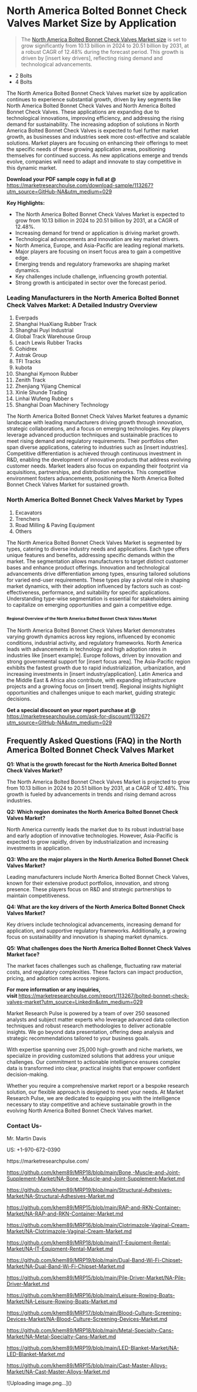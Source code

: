 <h1>North America Bolted Bonnet Check Valves Market&nbsp;Size by Application</h1><blockquote><p>The <a href="https://marketresearchpulse.com/download-sample/113267?utm_source=GitHub-NA&amp;utm_medium=029">North America Bolted Bonnet Check Valves Market size</a> is set to grow significantly from 10.13 billion in 2024 to 20.51 billion by 2031, at a robust CAGR of 12.48% during the forecast period. This growth is driven by [insert key drivers], reflecting rising demand and technological advancements.</p></blockquote><ul><li>2 Bolts <li> 4 Bolts</li></ul><p>The North America Bolted Bonnet Check Valves market size by application continues to experience substantial growth, driven by key segments like North America Bolted Bonnet Check Valves and North America Bolted Bonnet Check Valves. These applications are expanding due to technological innovations, improving efficiency, and addressing the rising demand for sustainability. The increasing adoption of solutions in North America Bolted Bonnet Check Valves is expected to fuel further market growth, as businesses and industries seek more cost-effective and scalable solutions. Market players are focusing on enhancing their offerings to meet the specific needs of these growing application areas, positioning themselves for continued success. As new applications emerge and trends evolve, companies will need to adapt and innovate to stay competitive in this dynamic market.</p><p><strong>Download your PDF sample copy in full at @ </strong><a href="https://marketresearchpulse.com/download-sample/113267?utm_source=GitHub-NA&amp;utm_medium=029">https://marketresearchpulse.com/download-sample/113267?utm_source=GitHub-NA&amp;utm_medium=029</a></p><p><strong>Key Highlights: </strong></p><ul><li>The North America Bolted Bonnet Check Valves Market is expected to grow from 10.13 billion in 2024 to 20.51 billion by 2031, at a CAGR of 12.48%.</li><li>Increasing demand for trend or application is driving market growth.</li><li>Technological advancements and innovation are key market drivers.</li><li>North America, Europe, and Asia-Pacific are leading regional markets.</li><li>Major players are focusing on insert focus area to gain a competitive edge.</li><li>Emerging trends and regulatory frameworks are shaping market dynamics.</li><li>Key challenges include challenge, influencing growth potential.</li><li>Strong growth is anticipated in sector over the forecast period.</li></ul><h3>Leading Manufacturers in the North America Bolted Bonnet Check Valves Market: A Detailed Industry Overview</h3><ol><li>Everpads</li><li>Shanghai HuaXiang Rubber Track</li><li>Shanghai Puyi Industrial</li><li>Global Track Warehouse Group</li><li>Leach Lewis Rubber Tracks</li><li>Cohidrex</li><li>Astrak Group</li><li>TFI Tracks</li><li>kubota</li><li>Shanghai Kymoon Rubber</li><li>Zenith Track</li><li>Zhenjiang Yijiang Chemical</li><li>Xinle Shunde Trading</li><li>Linhai Wufeng Rubber s</li><li>Shanghai Doan Machinery Technology</li></ol><div class="flex max-w-full flex-col flex-grow"><div class="min-h-8 text-message flex w-full flex-col items-end gap-2 whitespace-normal break-words [.text-message+&amp;]:mt-5" dir="auto" data-message-author-role="assistant" data-message-id="fd8432e4-4910-450d-b182-61b7bfb0a01f" data-message-model-slug="gpt-4o"><div class="flex w-full flex-col gap-1 empty:hidden first:pt-[3px]"><div class="markdown prose w-full break-words dark:prose-invert light"><p>The North America Bolted Bonnet Check Valves Market features a dynamic landscape with leading manufacturers driving growth through innovation, strategic collaborations, and a focus on emerging technologies. Key players leverage advanced production techniques and sustainable practices to meet rising demand and regulatory requirements. Their portfolios often span diverse applications, catering to industries such as [insert industries]. Competitive differentiation is achieved through continuous investment in R&amp;D, enabling the development of innovative products that address evolving customer needs. Market leaders also focus on expanding their footprint via acquisitions, partnerships, and distribution networks. This competitive environment fosters advancements, positioning the North America Bolted Bonnet Check Valves Market for sustained growth.</p></div></div></div></div><h3>North America Bolted Bonnet Check Valves Market by Types</h3><ol><li>Excavators <li> Trenchers <li> Road Milling & Paving Equipment <li> Others</li></ol><div class="flex max-w-full flex-col flex-grow"><div class="min-h-8 text-message flex w-full flex-col items-end gap-2 whitespace-normal break-words [.text-message+&amp;]:mt-5" dir="auto" data-message-author-role="assistant" data-message-id="084470be-0bb7-4664-bddf-5156b4f41249" data-message-model-slug="gpt-4o-mini"><div class="flex w-full flex-col gap-1 empty:hidden first:pt-[3px]"><div class="markdown prose w-full break-words dark:prose-invert light"><p>The North America Bolted Bonnet Check Valves Market is segmented by types, catering to diverse industry needs and applications. Each type offers unique features and benefits, addressing specific demands within the market. The segmentation allows manufacturers to target distinct customer bases and enhance product offerings. Innovation and technological advancements drive differentiation among types, ensuring tailored solutions for varied end-user requirements. These types play a pivotal role in shaping market dynamics, with their adoption influenced by factors such as cost-effectiveness, performance, and suitability for specific applications. Understanding type-wise segmentation is essential for stakeholders aiming to capitalize on emerging opportunities and gain a competitive edge.</p></div></div></div></div><h3><span style="font-size: 11px;">Regional Overview of the North America Bolted Bonnet Check Valves Market</span></h3><div class="flex max-w-full flex-col flex-grow"><div class="min-h-8 text-message flex w-full flex-col items-end gap-2 whitespace-normal break-words [.text-message+&amp;]:mt-5" dir="auto" data-message-author-role="assistant" data-message-id="e9038762-ce64-4e30-91c9-9bd413514231" data-message-model-slug="gpt-4o-mini"><div class="flex w-full flex-col gap-1 empty:hidden first:pt-[3px]"><div class="markdown prose w-full break-words dark:prose-invert light"><p>The North America Bolted Bonnet Check Valves Market demonstrates varying growth dynamics across key regions, influenced by economic conditions, industrial activity, and regulatory frameworks. North America leads with advancements in technology and high adoption rates in industries like [insert example]. Europe follows, driven by innovation and strong governmental support for [insert focus area]. The Asia-Pacific region exhibits the fastest growth due to rapid industrialization, urbanization, and increasing investments in [insert industry/application]. Latin America and the Middle East &amp; Africa also contribute, with expanding infrastructure projects and a growing focus on [insert trend]. Regional insights highlight opportunities and challenges unique to each market, guiding strategic decisions.</p></div></div></div></div><p><strong>Get a special discount on your report purchase at @ </strong><a href="https://marketresearchpulse.com/ask-for-discount/113267?utm_source=GitHub-NA&amp;utm_medium=029">https://marketresearchpulse.com/ask-for-discount/113267?utm_source=GitHub-NA&amp;utm_medium=029</a></p><h2>Frequently Asked Questions (FAQ) in the North America Bolted Bonnet Check Valves Market</h2><p><strong>Q1: What is the growth forecast for the North America Bolted Bonnet Check Valves Market?</strong></p><p>The North America Bolted Bonnet Check Valves Market is projected to grow from 10.13 billion in 2024 to 20.51 billion by 2031, at a CAGR of 12.48%. This growth is fueled by advancements in trends and rising demand across industries.</p><p><strong>Q2: Which region dominates the North America Bolted Bonnet Check Valves Market?</strong></p><p>North America currently leads the market due to its robust industrial base and early adoption of innovative technologies. However, Asia-Pacific is expected to grow rapidly, driven by industrialization and increasing investments in application.</p><p><strong>Q3: Who are the major players in the North America Bolted Bonnet Check Valves Market?</strong></p><p>Leading manufacturers include North America Bolted Bonnet Check Valves, known for their extensive product portfolios, innovation, and strong presence. These players focus on R&amp;D and strategic partnerships to maintain competitiveness.</p><p><strong>Q4: What are the key drivers of the North America Bolted Bonnet Check Valves Market?</strong></p><p>Key drivers include technological advancements, increasing demand for application, and supportive regulatory frameworks. Additionally, a growing focus on sustainability and innovation is shaping market dynamics.</p><p><strong>Q5: What challenges does the North America Bolted Bonnet Check Valves Market face?</strong></p><p>The market faces challenges such as challenge, fluctuating raw material costs, and regulatory complexities. These factors can impact production, pricing, and adoption rates across regions.</p><p><strong>For more information or any inquiries, visit&nbsp;</strong><a href="https://marketresearchpulse.com/report/113267/bolted-bonnet-check-valves-market?utm_source=Linkedin&utm_medium=029">https://marketresearchpulse.com/report/113267/bolted-bonnet-check-valves-market?utm_source=Linkedin&utm_medium=029</a></p><p>Market Research Pulse is powered by a team of over 250 seasoned analysts and subject matter experts who leverage advanced data collection techniques and robust research methodologies to deliver actionable insights. We go beyond data presentation, offering deep analysis and strategic recommendations tailored to your business goals.</p><p>With expertise spanning over 25,000 high-growth and niche markets, we specialize in providing customized solutions that address your unique challenges. Our commitment to actionable intelligence ensures complex data is transformed into clear, practical insights that empower confident decision-making.</p><p>Whether you require a comprehensive market report or a bespoke research solution, our flexible approach is designed to meet your needs. At Market Research Pulse, we are dedicated to equipping you with the intelligence necessary to stay competitive and achieve sustainable growth in the evolving North America Bolted Bonnet Check Valves market.</p><h3><strong>Contact Us-</strong></h3><p>Mr. Martin Davis</p><p>US: +1-970-672-0390</p><p>https://marketresearchpulse.com/</p><p><a href="https://github.com/khem89/MRP18/blob/main/Bone,-Muscle-and-Joint-Supplement-Market/NA-Bone,-Muscle-and-Joint-Supplement-Market.md">https://github.com/khem89/MRP18/blob/main/Bone,-Muscle-and-Joint-Supplement-Market/NA-Bone,-Muscle-and-Joint-Supplement-Market.md</a></p><p><a href="https://github.com/khem89/MRP19/blob/main/Structural-Adhesives-Market/NA-Structural-Adhesives-Market.md">https://github.com/khem89/MRP19/blob/main/Structural-Adhesives-Market/NA-Structural-Adhesives-Market.md</a></p><p><a href="https://github.com/khem89/MRP15/blob/main/RAP-and-RKN-Container-Market/NA-RAP-and-RKN-Container-Market.md">https://github.com/khem89/MRP15/blob/main/RAP-and-RKN-Container-Market/NA-RAP-and-RKN-Container-Market.md</a></p><p><a href="https://github.com/khem89/MRP16/blob/main/Clotrimazole-Vaginal-Cream-Market/NA-Clotrimazole-Vaginal-Cream-Market.md">https://github.com/khem89/MRP16/blob/main/Clotrimazole-Vaginal-Cream-Market/NA-Clotrimazole-Vaginal-Cream-Market.md</a></p><p><a href="https://github.com/khem89/MRP18/blob/main/IT-Equipment-Rental-Market/NA-IT-Equipment-Rental-Market.md">https://github.com/khem89/MRP18/blob/main/IT-Equipment-Rental-Market/NA-IT-Equipment-Rental-Market.md</a></p><p><a href="https://github.com/khem89/MRP19/blob/main/Dual-Band-Wi-Fi-Chipset-Market/NA-Dual-Band-Wi-Fi-Chipset-Market.md">https://github.com/khem89/MRP19/blob/main/Dual-Band-Wi-Fi-Chipset-Market/NA-Dual-Band-Wi-Fi-Chipset-Market.md</a></p><p><a href="https://github.com/khem89/MRP15/blob/main/Pile-Driver-Market/NA-Pile-Driver-Market.md">https://github.com/khem89/MRP15/blob/main/Pile-Driver-Market/NA-Pile-Driver-Market.md</a></p><p><a href="https://github.com/khem89/MRP16/blob/main/Leisure-Rowing-Boats-Market/NA-Leisure-Rowing-Boats-Market.md">https://github.com/khem89/MRP16/blob/main/Leisure-Rowing-Boats-Market/NA-Leisure-Rowing-Boats-Market.md</a></p><p><a href="https://github.com/khem89/MRP17/blob/main/Blood-Culture-Screening-Devices-Market/NA-Blood-Culture-Screening-Devices-Market.md">https://github.com/khem89/MRP17/blob/main/Blood-Culture-Screening-Devices-Market/NA-Blood-Culture-Screening-Devices-Market.md</a></p><p><a href="https://github.com/khem89/MRP18/blob/main/Metal-Specialty-Cans-Market/NA-Metal-Specialty-Cans-Market.md">https://github.com/khem89/MRP18/blob/main/Metal-Specialty-Cans-Market/NA-Metal-Specialty-Cans-Market.md</a></p><p><a href="https://github.com/khem89/MRP19/blob/main/LED-Blanket-Market/NA-LED-Blanket-Market.md">https://github.com/khem89/MRP19/blob/main/LED-Blanket-Market/NA-LED-Blanket-Market.md</a></p><p><a href="https://github.com/khem89/MRP15/blob/main/Cast-Master-Alloys-Market/NA-Cast-Master-Alloys-Market.md">https://github.com/khem89/MRP15/blob/main/Cast-Master-Alloys-Market/NA-Cast-Master-Alloys-Market.md</a></p>
![Uploading image.png…]()
